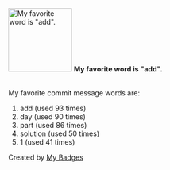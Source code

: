 <img src="https://my-badges.github.io/my-badges/favorite-word.png" alt="My favorite word is &quot;add&quot;." title="My favorite word is &quot;add&quot;." width="128">
<strong>My favorite word is &quot;add&quot;.</strong>
<br><br>

My favorite commit message words are:

1. add (used 93 times)
2. day (used 90 times)
3. part (used 86 times)
4. solution (used 50 times)
5. 1 (used 41 times)


Created by <a href="https://github.com/my-badges/my-badges">My Badges</a>